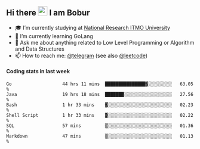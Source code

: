 ## Hi there <img src="https://media.giphy.com/media/hvRJCLFzcasrR4ia7z/giphy.gif" width="25px" height="25px"> I am Bobur

- :mortar_board: I’m currently studying at [National Research ITMO University](https://itmo.ru/)
- :seedling: I’m currently learning GoLang
- :speech_balloon: Ask me about anything related to Low Level Programming or Algorithm and Data Structures
- :mailbox: How to reach me: [@telegram](https://t.me/octoant) (see also [@leetcode](https://leetcode.com/octoant/))    

#### Coding stats in last week

<!--START_SECTION:waka-->

```text
Go                   44 hrs 11 mins  ███████████████▓░░░░░░░░░   63.05 %
Java                 19 hrs 18 mins  ███████░░░░░░░░░░░░░░░░░░   27.56 %
Bash                 1 hr 33 mins    ▓░░░░░░░░░░░░░░░░░░░░░░░░   02.23 %
Shell Script         1 hr 33 mins    ▓░░░░░░░░░░░░░░░░░░░░░░░░   02.22 %
SQL                  57 mins         ▒░░░░░░░░░░░░░░░░░░░░░░░░   01.36 %
Markdown             47 mins         ▒░░░░░░░░░░░░░░░░░░░░░░░░   01.13 %
```

<!--END_SECTION:waka-->
